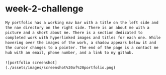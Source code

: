 # week-2-challenge
    My portfolio has a working nav bar with a title on the left side and the nav directory on the right side. There is an about me with a picture and a short about me. There is a section dedicated to completed work with hyperlinked images and titles for each one. While hovering over the images of the work, a shadow appears below it and the cursor changes to a pointer. The end of the page is a contact me hub with an email, phone number, and a link to my github.

    ![portfolio screenshot](./assets/images/screenshot%20of%20portfolio.png)